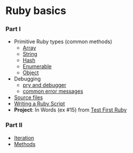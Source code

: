 # Ruby basics

### Part I

+ Primitive Ruby types (common methods)
  + [Array][array]
  + [String][string]
  + [Hash][hash]
  + [Enumerable][enumerable]
  + [Object][object]
+ Debugging
  + [pry and debugger][pry-and-debugger]
  + [common error messages][common-error-messages]
+ [Source files][source-files]
+ [Writing a Ruby Script][writing-a-script]
+ **Project**: In Words (ex #15) from [Test First Ruby][test-first-ruby]

[array]: ./data-structures/array.md
[string]: ./data-structures/string.md
[hash]: ./data-structures/hash.md
[enumerable]: ./data-structures/enumerable.md
[object]: ./data-structures/object.md
[pry-and-debugger]: ./debugging/debugger.md
[common-error-messages]: ./debugging/common-exceptions.md
[source-files]: ./source-files.md
[writing-a-script]: ./writing-a-script.md
[test-first-ruby]: https://github.com/alexch/learn_ruby


### Part II

+ [Iteration][iteration]
+ [Methods][methods]

[iteration]: ./iteration.md
[methods]: ./methods.md
